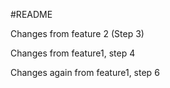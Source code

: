 #README

Changes from feature 2 (Step 3)

Changes from feature1, step 4

Changes again from feature1, step 6

